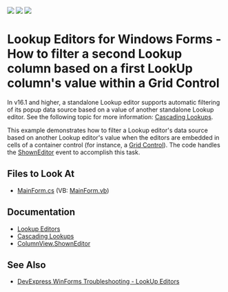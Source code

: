 <!-- default badges list -->
![](https://img.shields.io/endpoint?url=https://codecentral.devexpress.com/api/v1/VersionRange/128628737/13.1.4%2B)
[![](https://img.shields.io/badge/Open_in_DevExpress_Support_Center-FF7200?style=flat-square&logo=DevExpress&logoColor=white)](https://supportcenter.devexpress.com/ticket/details/E898)
[![](https://img.shields.io/badge/📖_How_to_use_DevExpress_Examples-e9f6fc?style=flat-square)](https://docs.devexpress.com/GeneralInformation/403183)
<!-- default badges end -->

# Lookup Editors for Windows Forms - How to filter a second Lookup column based on a first LookUp column's value within a Grid Control

In v16.1 and higher, a standalone Lookup editor supports automatic filtering of its popup data source based on a value of another standalone Lookup editor. See the following topic for more information: [Cascading Lookups](https://documentation.devexpress.com/WindowsForms/116018/Controls-and-Libraries/Editors-and-Simple-Controls/Lookup-Editors/Cascading-Lookups).

This example demonstrates how to filter a Lookup editor's data source based on another Lookup editor's value when the editors are embedded in cells of a container control (for instance, a [Grid Control](https://docs.devexpress.com/WindowsForms/DevExpress.XtraGrid.GridControl)). The code handles the [ShownEditor](https://docs.devexpress.com/WindowsForms/DevExpress.XtraGrid.Views.Base.ColumnView.ShownEditor) event to accomplish this task.

<!-- default file list -->
## Files to Look At
* [MainForm.cs](./CS/DxSample/MainForm.cs) (VB: [MainForm.vb](./VB/DxSample/MainForm.vb))
<!-- default file list end -->

## Documentation 
- [Lookup Editors](https://docs.devexpress.com/WindowsForms/116008/controls-and-libraries/editors-and-simple-controls/lookup-editors)
- [Cascading Lookups](https://documentation.devexpress.com/WindowsForms/116018/Controls-and-Libraries/Editors-and-Simple-Controls/Lookup-Editors/Cascading-Lookups)
- [ColumnView.ShownEditor](https://docs.devexpress.com/WindowsForms/DevExpress.XtraGrid.Views.Base.ColumnView.ShownEditor)

## See Also
- [DevExpress WinForms Troubleshooting - LookUp Editors](https://go.devexpress.com/CheatSheets_WinForms_Examples_T929986.aspx)
